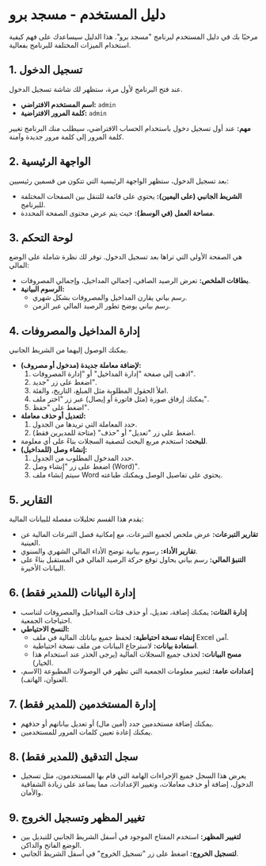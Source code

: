 # دليل المستخدم - مسجد برو

مرحبًا بك في دليل المستخدم لبرنامج "مسجد برو". هذا الدليل سيساعدك على فهم كيفية استخدام الميزات المختلفة للبرنامج بفعالية.

## 1. تسجيل الدخول

عند فتح البرنامج لأول مرة، ستظهر لك شاشة تسجيل الدخول.
- **اسم المستخدم الافتراضي:** `admin`
- **كلمة المرور الافتراضية:** `admin`

**مهم:** عند أول تسجيل دخول باستخدام الحساب الافتراضي، سيطلب منك البرنامج تغيير كلمة المرور إلى كلمة مرور جديدة وآمنة.

## 2. الواجهة الرئيسية

بعد تسجيل الدخول، ستظهر الواجهة الرئيسية التي تتكون من قسمين رئيسيين:
- **الشريط الجانبي (على اليمين):** يحتوي على قائمة للتنقل بين الصفحات المختلفة للبرنامج.
- **مساحة العمل (في الوسط):** حيث يتم عرض محتوى الصفحة المحددة.

## 3. لوحة التحكم

هي الصفحة الأولى التي تراها بعد تسجيل الدخول. توفر لك نظرة شاملة على الوضع المالي:
- **بطاقات الملخص:** تعرض الرصيد الصافي، إجمالي المداخيل، وإجمالي المصروفات.
- **الرسوم البيانية:**
  - رسم بياني يقارن المداخيل والمصروفات بشكل شهري.
  - رسم بياني يوضح تطور الرصيد المالي عبر الزمن.

## 4. إدارة المداخيل والمصروفات

يمكنك الوصول إليهما من الشريط الجانبي.
- **لإضافة معاملة جديدة (مدخول أو مصروف):**
  1. اذهب إلى صفحة "إدارة المداخيل" أو "إدارة المصروفات".
  2. اضغط على زر "جديد".
  3. املأ الحقول المطلوبة مثل المبلغ، التاريخ، والفئة.
  4. يمكنك إرفاق صورة (مثل فاتورة أو إيصال) عبر زر "اختر ملف".
  5. اضغط على "حفظ".
- **لتعديل أو حذف معاملة:**
  1. حدد المعاملة التي تريدها من الجدول.
  2. اضغط على زر "تعديل" أو "حذف" (متاحة للمديرين فقط).
- **للبحث:** استخدم مربع البحث لتصفية السجلات بناءً على أي معلومة.
- **إنشاء وصل (للمداخيل):**
  1. حدد المدخول المطلوب من الجدول.
  2. اضغط على زر "إنشاء وصل (Word)".
  3. سيتم إنشاء ملف Word يحتوي على تفاصيل الوصل ويمكنك طباعته.

## 5. التقارير

يقدم هذا القسم تحليلات مفصلة للبيانات المالية:
- **تقارير التبرعات:** عرض ملخص لجميع التبرعات، مع إمكانية فصل التبرعات المالية عن العينية.
- **تقارير الأداء:** رسوم بيانية توضح الأداء المالي الشهري والسنوي.
- **التنبؤ المالي:** رسم بياني يحاول توقع حركة الرصيد المالي في المستقبل بناءً على البيانات الأخيرة.

## 6. إدارة البيانات (للمدير فقط)

- **إدارة الفئات:** يمكنك إضافة، تعديل، أو حذف فئات المداخيل والمصروفات لتناسب احتياجات الجمعية.
- **النسخ الاحتياطي:**
  - **إنشاء نسخة احتياطية:** لحفظ جميع بياناتك المالية في ملف Excel آمن.
  - **استعادة بيانات:** لاسترجاع البيانات من ملف نسخة احتياطية.
  - **مسح البيانات:** لحذف جميع السجلات المالية (يرجى الحذر عند استخدام هذا الخيار).
- **إعدادات عامة:** لتغيير معلومات الجمعية التي تظهر في الوصولات المطبوعة (الاسم، العنوان، الهاتف).

## 7. إدارة المستخدمين (للمدير فقط)

- يمكنك إضافة مستخدمين جدد (أمين مال) أو تعديل بياناتهم أو حذفهم.
- يمكنك إعادة تعيين كلمات المرور للمستخدمين.

## 8. سجل التدقيق (للمدير فقط)

- يعرض هذا السجل جميع الإجراءات الهامة التي قام بها المستخدمون، مثل تسجيل الدخول، إضافة أو حذف معاملات، وتغيير الإعدادات، مما يساعد على زيادة الشفافية والأمان.

## 9. تغيير المظهر وتسجيل الخروج

- **لتغيير المظهر:** استخدم المفتاح الموجود في أسفل الشريط الجانبي للتبديل بين الوضع الفاتح والداكن.
- **لتسجيل الخروج:** اضغط على زر "تسجيل الخروج" في أسفل الشريط الجانبي.
